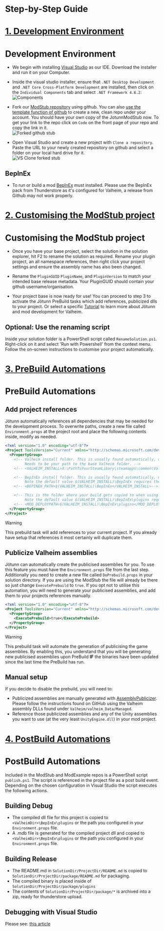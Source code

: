﻿# Step-by-Step Guide

# [1. Development Environment](#tab/tabid-1)
# Development Environment

* We begin with installing [Visual Studio](https://visualstudio.microsoft.com/de/downloads/) as our IDE. Download the installer and run it on your Computer.

* Inside the visual studio installer, ensure that `.NET Desktop Development` and `.NET Core Cross-Platform Development` are installed, then click on the `Individual Components` tab and select `.NET Framework 4.6.2`:<br />
![Components](../images/getting-started/vs-InstallerComponents.png)

* Fork our [ModStub repository](https://github.com/Valheim-Modding/JotunnModStub) using github. You can also [use the template function of github](https://github.com/Valheim-Modding/JotunnModStub/generate) to create a new, clean repo under your account. You should have your own copy of the JotunnModStub now. To get your link to the repo click on `Code` on the front page of your repo and copy the link in it.<br />
![Forked github stub](../images/getting-started/gh-ForkedStub.png)

* Open Visual Studio and create a new project with `Clone a repository`. Paste the URL to your newly created repository on github and select a folder on your local hard drive for it.<br />
![VS Clone forked stub](../images/getting-started/vs-CloneForkedStub.png)

## BepInEx

* To run or build a mod [BepInEx](https://valheim.thunderstore.io/package/denikson/BepInExPack_Valheim/) must installed.
  Please use the BepInEx pack from Thunderstore as it's configured for Valheim, a release from Github may not work properly.

# [2. Customising the ModStub project](#tab/tabid-2)
# Customising the ModStub project

* Once you have your base project, select the solution in the solution explorer, hit F2 to rename the solution as required. Rename your plugin project, an all namespace references, then right click your project settings and ensure the assembly name has also been changed.

* Rename the `PluginGUID` `PluginName`, and `PluginVersion` to match your intended base release metadata. Your PluginGUID should contain your github username/organisation.

* Your project base is now ready for use! You can proceed to step 3 to activate the Jötunn PreBuild tasks which add references, publicized dlls to your project. Or select a specific [Tutorial](../tutorials/overview.md) to learn more about Jötunn and mod development for Valheim.

## Optional: Use the renaming script

Inside your solution folder is a PowerShell script called `RenameSolution.ps1`. Right-click on it and select 'Run with Powershell' from the context menu. Follow the on-screen instructions to customise your project automatically.

# [3. PreBuild Automations](#tab/tabid-3)
# PreBuild Automations

## Add project references

Jötunn automatically references all dependencies that may be needed for the development process.
To overwrite paths, create a new file called `Environment.props` at the project root and place the following contents inside, modify as needed.

```xml
<?xml version="1.0" encoding="utf-8"?>
<Project ToolsVersion="Current" xmlns="http://schemas.microsoft.com/developer/msbuild/2003">
  <PropertyGroup>
    <!-- Valheim install folder. This is usually found automatically, uncomment to overwrite.
         Needs to be your path to the base Valheim folder. -->
    <!-- <VALHEIM_INSTALL>X:\PathToYourSteamLibary\steamapps\common\Valheim</VALHEIM_INSTALL>-->

    <!-- BepInEx install folder. This is usually found automatically, uncomment to overwrite.
         Note the default value $(VALHEIM_INSTALL)\BepInEx requires the VALHEIM_INSTALL property to be set. -->
    <!-- <BEPINEX_PATH>$(VALHEIM_INSTALL)\BepInEx</VALHEIM_INSTALL>-->

    <!-- This is the folder where your build gets copied to when using the post-build automations.
         Note the default value $(VALHEIM_INSTALL)\BepInEx\plugins requires the VALHEIM_INSTALL property to be set. -->
    <!-- <MOD_DEPLOYPATH>$(VALHEIM_INSTALL)\BepInEx\plugins</MOD_DEPLOYPATH>-->
  </PropertyGroup>
</Project>
```

> [!WARNING]
> This prebuild task will add references to your current project. If you already have setup that references it most certainly will duplicate them.

## Publicize Valheim assemblies

Jötunn can automatically create the publicised assemblies for you. To use this feature you must have the `Environment.props` file from the last step. Additionally you need to create a new file called `DoPrebuild.props` in your solution directory. If you are using the ModStub the file will already be there so just change `ExecutePrebuild` to `true`. If you opt not to utilise this automation, you will need to generate your publicised assemblies, and add them to your projects references manually.

```xml
<?xml version="1.0" encoding="utf-8"?>
<Project ToolsVersion="Current" xmlns="http://schemas.microsoft.com/developer/msbuild/2003">
  <PropertyGroup>
    <ExecutePrebuild>true</ExecutePrebuild>
  </PropertyGroup>
</Project>
```

> [!WARNING]
> This prebuild task will automate the generation of publicising the game assemblies. By enabling this, you understand that you will be generating new publicised assemblies upon PreBuild **IF** the binaries have been updated since the last time the PreBuild has run.

## Manual setup

If you decide to disable the prebuild, you will need to:
* Publicized assemblies are manually generated with [AssemblyPublicizer](https://github.com/CabbageCrow/AssemblyPublicizer). Please follow the instructions found on GitHub using the Valheim assembly DLLs found under `Valheim/valheim_Data/Managed`.
* Reference those publicized assemblies and any of the Unity assemblies you want to use (at the very least `UnityEngine.dll`) in your mod project.

# [4. PostBuild Automations](#tab/tabid-4)
# PostBuild Automations

Included in the ModStub and ModExample repos is a PowerShell script `publish.ps1`. The script is referenced in the project file as a post build event. Depending on the chosen configuration in Visual Studio the script executes the following actions.

## Building Debug

* The compiled dll file for this project is copied to `<ValheimDir>\BepInEx\plugins` or the path you configured in your `Environment.props` file.
* A .mdb file is generated for the compiled project dll and copied to `<ValheimDir>\BepInEx\plugins` or the path you configured in your `Environment.props` file.

## Building Release

* The README.md in `SolutionDir/ProjectDir/README.md` is copied to `SolutionDir/ProjectDir/package/README.md` for packaging.
* The compiled binary is placed inside of `SolutionDir/ProjectDir/package/plugins`
* The contents of `SolutionDir/ProjectDir/package/*` is archived into a zip, ready for thunderstore upload.

## Debugging with Visual Studio

Please see: [this article](https://github.com/Valheim-Modding/Wiki/wiki/Debugging-Plugins-via-IDE)
